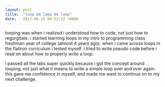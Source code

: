 ```yaml
---
layout: post
title:  "loop de loop de loop"
date:   2017-06-15 00:52:22 +0000
---
```



looping was when i realized i understood how to code, not just how to regurgitate. i started learning loops in my intro to programming class freshman year of college (almost 4 years ago). when i came across loops in the flatiron curriculum i tested myself. i tried to write pseudo code before i read on about how to properly write a loop. 

i passed all the labs super quickly because i got the concept around looping, not just what it means to write a simple loop over and over again. this gave me confidence in myself, and made me want to continue on to my next challenge. 
